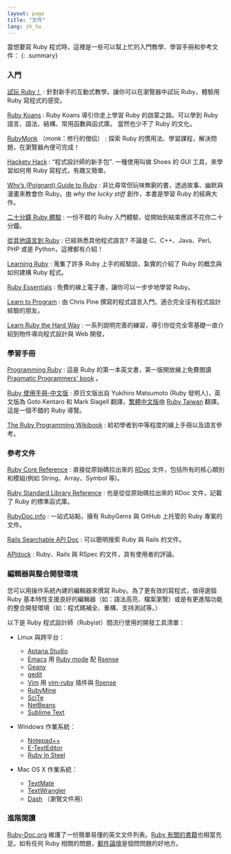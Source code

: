 ```yaml
---
layout: page
title: "文件"
lang: zh_tw
---
```


當想要寫 Ruby 程式時，這裡是一些可以幫上忙的入門教學、學習手冊和參考文件：
{: .summary}

### 入門

[試玩 Ruby！][1]
: 針對新手的互動式教學。讓你可以在瀏覽器中試玩 Ruby，體驗用 Ruby 寫程式的感受。

[Ruby Koans][2]
: Ruby Koans 導引你走上學習 Ruby 的啟蒙之路。可以學到 Ruby 語言、語法、結構、常用函數與函式庫。
  當然也少不了 Ruby 的文化。

[RubyMonk][3] （monk：修行的僧侣）
: 探索 Ruby 的慣用法、學習課程，解決問題，在瀏覽器內便可完成！

[Hackety Hack][4]
: <q cite="http://hackety-hack.com/">程式設計師的新手包</q>.
  一種使用叫做 Shoes 的 GUI 工具，來學習如何用 Ruby 寫程式，有趣又簡單。

[Why’s (Poignant) Guide to Ruby][5]
: 非比尋常但玩味無窮的書，透過故事、幽默與漫畫來教會你 Ruby。由 *why the lucky
  stiff* 創作，本書是學習 Ruby 的經典大作。

[二十分鐘 Ruby 體驗](/zh_tw/documentation/quickstart/)
: 一份不錯的 Ruby 入門體驗，從開始到結束應該不花你二十分鐘。

[從其他語言到 Ruby](/zh_tw/documentation/ruby-from-other-languages/)
: 已經熟悉其他程式語言? 不論是 C、C++、Java、Perl、PHP 或是 Python，這裡都有介紹！

[Learning Ruby][6]
: 蒐集了許多 Ruby 上手的經驗談，紮實的介紹了 Ruby 的概念與如何建構 Ruby 程式。

[Ruby Essentials][7]
: 免費的線上電子書，讓你可以一步步地學習 Ruby。

[Learn to Program][8]
: 由 Chris Pine 撰寫的程式語言入門。適合完全沒有程式設計經驗的朋友。

[Learn Ruby the Hard Way][38]
: 一系列說明完善的練習，導引你從完全零基礎一直介紹到物件導向程式設計與 Web 開發，

### 學習手冊

[Programming Ruby][9]
: 這是 Ruby 的第一本英文書，第一版開放線上免費閱讀 [Pragmatic Programmers' book][10] 。

[Ruby 使用手冊-中文版][11]
: 原日文版出自 Yukihiro Matsumoto (Ruby 發明人)，英文版為 Goto Kentaro 和 Mark Slagell
  翻譯，[繁體中文版][ruby-user-guide-zh_tw]由 [Ruby Taiwan][rubytw] 翻譯。這是一個不錯的 Ruby 導覽。

[The Ruby Programming Wikibook][12]
: 給初學者到中等程度的線上手冊以及語言參考。

### 參考文件

[Ruby Core Reference][13]
: 直接從原始碼拉出來的 [RDoc][14] 文件，包括所有的核心類別和模組(例如 String、Array、Symbol 等)。

[Ruby Standard Library Reference][15]
: 也是從從原始碼拉出來的 RDoc 文件，記載了 Ruby 的標準函式庫。

[RubyDoc.info][16]
: 一站式站點，擁有 RubyGems 與 GitHub 上托管的 Ruby 專案的文件。

[Rails Searchable API Doc][17]
: 可以聰明搜索 Ruby 與 Rails 的文件。

[APIdock][18]
: Ruby、Rails 與 RSpec 的文件，具有使用者的評論。

### 編輯器與整合開發環境

您可以用操作系統內建的編輯器來撰寫 Ruby。為了更有效的寫程式，值得選個 Ruby 基本特性支援良好的編輯器（如：語法高亮、檔案瀏覽）或是有更進階功能的整合開發環境（如：程式碼補全、重構、支持測試等。）

以下是 Ruby 程式設計師（Rubyist）間流行使用的開發工具清單：

* Linux 與跨平台：
  * [Aptana Studio][19]
  * [Emacs][20] 用 [Ruby mode][21] 配 [Rsense][22]
  * [Geany][23]
  * [gedit][24]
  * [Vim][25] 用 [vim-ruby][26] 插件與 [Rsense][22]
  * [RubyMine][27]
  * [SciTe][28]
  * [NetBeans][36]
  * [Sublime Text][37]

* Windows 作業系統：
  * [Notepad++][29]
  * [E-TextEditor][30]
  * [Ruby In Steel][31]

* Mac OS X 作業系統：
  * [TextMate][32]
  * [TextWrangler][33]
  * [Dash][39] （瀏覽文件用）

### 進階閱讀

[Ruby-Doc.org][34] 維護了一份簡單易懂的英文文件列表。[Ruby 有關的書籍][35]也相當充足。如有任何 Ruby 相關的問題，[郵件論壇](/en/community/mailing-lists/)是個問問題的好地方。



[1]: http://tryruby.org/
[2]: http://rubykoans.com/
[3]: http://rubymonk.com/
[4]: http://hackety-hack.com/
[5]: http://mislav.uniqpath.com/poignant-guide/
[6]: http://rubylearning.com/
[7]: http://www.techotopia.com/index.php/Ruby_Essentials
[8]: http://pine.fm/LearnToProgram/
[9]: http://www.ruby-doc.org/docs/ProgrammingRuby/
[10]: http://pragmaticprogrammer.com/titles/ruby/index.html
[11]: http://www.rubyist.net/~slagell/ruby/
[12]: http://en.wikibooks.org/wiki/Ruby_programming_language
[13]: http://www.ruby-doc.org/core
[14]: http://rdoc.sourceforge.net
[15]: http://www.ruby-doc.org/stdlib
[16]: http://www.rubydoc.info/
[17]: http://railsapi.com/
[18]: http://apidock.com/
[19]: http://www.aptana.com/
[20]: http://www.gnu.org/software/emacs/
[21]: http://www.emacswiki.org/emacs/RubyMode
[22]: http://cx4a.org/software/rsense/
[23]: http://www.geany.org/
[24]: http://projects.gnome.org/gedit/screenshots.html
[25]: http://www.vim.org/
[26]: https://github.com/vim-ruby/vim-ruby
[27]: http://www.jetbrains.com/ruby/
[28]: http://www.scintilla.org/SciTE.html
[29]: http://notepad-plus-plus.org/
[30]: http://www.e-texteditor.com/
[31]: http://www.sapphiresteel.com/
[32]: http://macromates.com/
[33]: http://www.barebones.com/products/textwrangler/
[34]: http://ruby-doc.org
[35]: http://www.ruby-doc.org/bookstore
[36]: https://netbeans.org/
[37]: http://www.sublimetext.com/
[38]: http://ruby.learncodethehardway.org/
[39]: http://kapeli.com/dash

[rubytw]: http://ruby.tw
[ruby-user-guide-zh_tw]: http://guides.ruby.tw/ruby/
